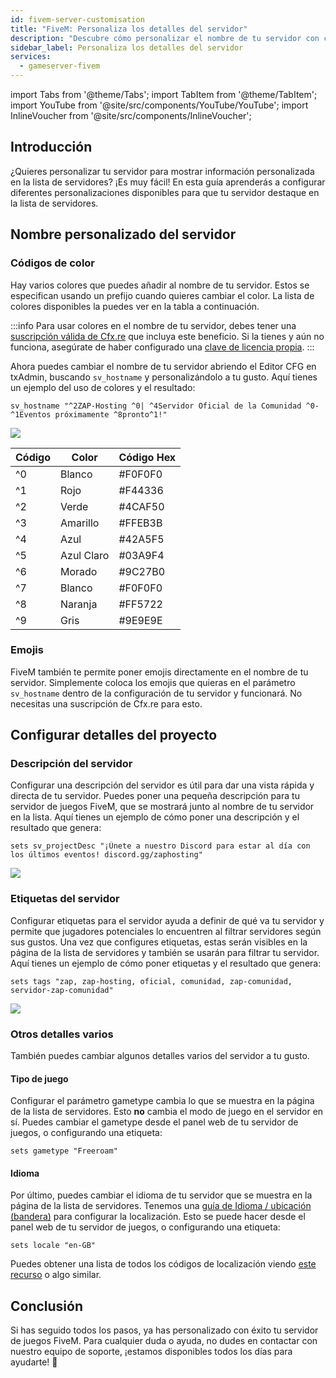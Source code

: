 ```yaml
---
id: fivem-server-customisation
title: "FiveM: Personaliza los detalles del servidor"
description: "Descubre cómo personalizar el nombre de tu servidor con colores y emojis para que destaque en la lista de servidores → Aprende más ahora"
sidebar_label: Personaliza los detalles del servidor
services:
  - gameserver-fivem
---
```


import Tabs from '@theme/Tabs';
import TabItem from '@theme/TabItem';
import YouTube from '@site/src/components/YouTube/YouTube';
import InlineVoucher from '@site/src/components/InlineVoucher';

## Introducción
¿Quieres personalizar tu servidor para mostrar información personalizada en la lista de servidores? ¡Es muy fácil! En esta guía aprenderás a configurar diferentes personalizaciones disponibles para que tu servidor destaque en la lista de servidores.



<InlineVoucher />



## Nombre personalizado del servidor

### Códigos de color

Hay varios colores que puedes añadir al nombre de tu servidor. Estos se especifican usando un prefijo cuando quieres cambiar el color. La lista de colores disponibles la puedes ver en la tabla a continuación.

:::info
Para usar colores en el nombre de tu servidor, debes tener una [suscripción válida de Cfx.re](https://portal.cfx.re/subscriptions) que incluya este beneficio. Si la tienes y aún no funciona, asegúrate de haber configurado una [clave de licencia propia](fivem-licensekey.md).
:::

Ahora puedes cambiar el nombre de tu servidor abriendo el Editor CFG en txAdmin, buscando `sv_hostname` y personalizándolo a tu gusto. Aquí tienes un ejemplo del uso de colores y el resultado:
```
sv_hostname "^2ZAP-Hosting ^0| ^4Servidor Oficial de la Comunidad ^0- ^1Eventos próximamente ^8pronto^1!"
```

![](https://github.com/zaphosting/docs/assets/42719082/32bbf492-9ee0-4c78-a391-9c44120369c2)



| Código | Color       | Código Hex |
| ------ | ----------- | ---------- |
| ^0     | Blanco      | #F0F0F0    |
| ^1     | Rojo        | #F44336    |
| ^2     | Verde       | #4CAF50    |
| ^3     | Amarillo    | #FFEB3B    |
| ^4     | Azul        | #42A5F5    |
| ^5     | Azul Claro  | #03A9F4    |
| ^6     | Morado      | #9C27B0    |
| ^7     | Blanco      | #F0F0F0    |
| ^8     | Naranja     | #FF5722    |
| ^9     | Gris        | #9E9E9E    |

### Emojis

FiveM también te permite poner emojis directamente en el nombre de tu servidor. Simplemente coloca los emojis que quieras en el parámetro `sv_hostname` dentro de la configuración de tu servidor y funcionará. No necesitas una suscripción de Cfx.re para esto.



## Configurar detalles del proyecto

### Descripción del servidor

Configurar una descripción del servidor es útil para dar una vista rápida y directa de tu servidor. Puedes poner una pequeña descripción para tu servidor de juegos FiveM, que se mostrará junto al nombre de tu servidor en la lista. Aquí tienes un ejemplo de cómo poner una descripción y el resultado que genera:

```
sets sv_projectDesc "¡Únete a nuestro Discord para estar al día con los últimos eventos! discord.gg/zaphosting"
```

![](https://github.com/zaphosting/docs/assets/42719082/32bbf492-9ee0-4c78-a391-9c44120369c2)

### Etiquetas del servidor

Configurar etiquetas para el servidor ayuda a definir de qué va tu servidor y permite que jugadores potenciales lo encuentren al filtrar servidores según sus gustos. Una vez que configures etiquetas, estas serán visibles en la página de la lista de servidores y también se usarán para filtrar tu servidor. Aquí tienes un ejemplo de cómo poner etiquetas y el resultado que genera:

```
sets tags "zap, zap-hosting, oficial, comunidad, zap-comunidad, servidor-zap-comunidad"
```

![](https://github.com/zaphosting/docs/assets/42719082/33407e9f-9e28-4264-9b13-e946ed5b434a)

### Otros detalles varios

También puedes cambiar algunos detalles varios del servidor a tu gusto.

#### Tipo de juego

Configurar el parámetro gametype cambia lo que se muestra en la página de la lista de servidores. Esto **no** cambia el modo de juego en el servidor en sí. Puedes cambiar el gametype desde el panel web de tu servidor de juegos, o configurando una etiqueta:

```
sets gametype "Freeroam"
```

#### Idioma

Por último, puedes cambiar el idioma de tu servidor que se muestra en la página de la lista de servidores. Tenemos una [guía de Idioma / ubicación (bandera)](fivem-locale.md) para configurar la localización. Esto se puede hacer desde el panel web de tu servidor de juegos, o configurando una etiqueta:

```
sets locale "en-GB"
```

Puedes obtener una lista de todos los códigos de localización viendo [este recurso](https://github.com/TiagoDanin/Locale-Codes#locale-list) o algo similar.



## Conclusión

Si has seguido todos los pasos, ya has personalizado con éxito tu servidor de juegos FiveM. Para cualquier duda o ayuda, no dudes en contactar con nuestro equipo de soporte, ¡estamos disponibles todos los días para ayudarte! 🙂

<InlineVoucher />